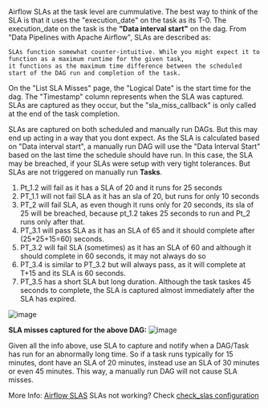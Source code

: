 Airflow SLAs at the task level are cummulative. The best way to think of the SLA is that it uses the "execution_date" on the task as its T-0. The execution_date on the task is the **"Data interval start"** on the dag. From "Data Pipelines with Apache Airflow", SLAs are described as:
```    
SLAs function somewhat counter-intuitive. While you might expect it to function as a maximum runtime for the given task,
it functions as the maximum time difference between the scheduled start of the DAG run and completion of the task.
```

On the "List SLA Misses" page, the "Logical Date" is the start time for the dag. The "Timestamp" column represents when the SLA was captured. SLAs are captured as they occur, but the "sla_miss_callback" is only called at the end of the task completion.

SLAs are captured on both scheduled and manually run DAGs. But this may end up acting in a way that you dont expect. As the SLA is calculated based on "Data interval start", a manually run DAG will use the "Data Interval Start" based on the last time the schedule should have run. In this case, the SLA may be breached, if your SLAs were setup with very tight tolerances.
But SLAs are not triggered on manually run **Tasks**.

1. Pt_1.2 will fail as it has a SLA of 20 and it runs for 25 seconds
2. PT_1.1 will not fail SLA as it has an sla of 20, but runs for only 10 seconds
3. PT_2 will fail SLA, as even though it runs only for 20 seconds, its sla of 25 will be breached, because pt_1.2 takes 25 seconds to run and Pt_2 runs only after that.
4. PT_3.1 will pass SLA as it has an SLA of 65 and it should complete after (25+25+15=60) seconds.
5. PT_3.2 will fail SLA (sometimes) as it has an SLA of 60 and although it should complete in 60 seconds, it may not always do so
6. PT_3.4 is similar to PT_3.2 but will always pass, as it will complete at T+15 and its SLA is 60 seconds.
7. PT_3.5 has a short SLA but long duration. Although the task taskes 45 seconds to complete, the SLA is captured almost immediately after the SLA has expired.

![image](https://github.com/rajrao/mypublicnotes/assets/1643325/e417effe-47a0-4a97-9861-51571dbcbf66)

**SLA misses captured for the above DAG:**
![image](https://github.com/rajrao/mypublicnotes/assets/1643325/806e22b9-170c-47b2-951d-e5638959c767)

Given all the info above, use SLA to capture and notify when a DAG/Task has run for an abnormally long time. So if a task runs typically for 15 minutes, dont have an SLA of 20 minutes, instead use an SLA of 30 minutes or even 45 minutes. This way, a manually run DAG will not cause SLA misses.

More Info:
[Airflow SLAS](https://airflow.apache.org/docs/apache-airflow/2.6.3/core-concepts/tasks.html#slas)
SLAs not working? Check [check_slas configuration](https://airflow.apache.org/docs/apache-airflow/2.6.3/configurations-ref.html#check-slas)



